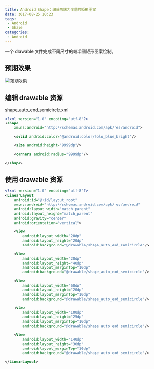 ```yaml
---
title: Android Shape：编辑两端为半圆的矩形图案
date: 2017-08-25 10:23
tags:
 - Android
 - Shape
categories:
 - Android
---
```


一个 drawable 文件完成不同尺寸的端半圆矩形图案绘制。

## 预期效果

![预期效果](https://upload-images.jianshu.io/upload_images/1837368-486db906ab0b35f1.png?imageMogr2/auto-orient/strip|imageView2/2/w/301/format/webp)

## 编辑 drawable 资源

shape_auto_end_semicircle.xml

```xml
<?xml version="1.0" encoding="utf-8"?>
<shape
    xmlns:android="http://schemas.android.com/apk/res/android">

    <solid android:color="@android:color/holo_blue_bright"/>

    <size android:height="9999dp"/>

    <corners android:radius="9999dp"/>

</shape>
```

## 使用 drawable 资源

```xml
<?xml version="1.0" encoding="utf-8"?>
<LinearLayout
    android:id="@+id/layout_root"
    xmlns:android="http://schemas.android.com/apk/res/android"
    android:layout_width="match_parent"
    android:layout_height="match_parent"
    android:gravity="center"
    android:orientation="vertical">

    <View
        android:layout_width="20dp"
        android:layout_height="20dp"
        android:background="@drawable/shape_auto_end_semicircle"/>

    <View
        android:layout_width="20dp"
        android:layout_height="40dp"
        android:layout_marginTop="10dp"
        android:background="@drawable/shape_auto_end_semicircle"/>

    <View
        android:layout_width="60dp"
        android:layout_height="20dp"
        android:layout_marginTop="10dp"
        android:background="@drawable/shape_auto_end_semicircle"/>

    <View
        android:layout_width="100dp"
        android:layout_height="25dp"
        android:layout_marginTop="10dp"
        android:background="@drawable/shape_auto_end_semicircle"/>

    <View
        android:layout_width="140dp"
        android:layout_height="30dp"
        android:layout_marginTop="10dp"
        android:background="@drawable/shape_auto_end_semicircle"/>

</LinearLayout>
```